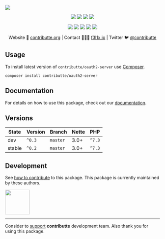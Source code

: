 ![](https://heatbadger.now.sh/github/readme/contributte/oauth2-server/)

<p align=center>
  <a href="https://github.com/contributte/oauth2-server/actions"><img src="https://badgen.net/github/checks/contributte/oauth2-server/master?cache=300"></a>
  <a href="https://coveralls.io/r/contributte/oauth2-server"><img src="https://badgen.net/coveralls/c/github/contributte/oauth2-server?cache=300"></a>
  <a href="https://packagist.org/packages/contributte/oauth2-server"><img src="https://badgen.net/packagist/dm/contributte/oauth2-server"></a>
  <a href="https://packagist.org/packages/contributte/oauth2-server"><img src="https://badgen.net/packagist/v/contributte/oauth2-server"></a>
</p>
<p align=center>
  <a href="https://packagist.org/packages/contributte/oauth2-server"><img src="https://badgen.net/packagist/php/contributte/oauth2-server"></a>
  <a href="https://github.com/contributte/oauth2-server"><img src="https://badgen.net/github/license/contributte/oauth2-server"></a>
  <a href="https://bit.ly/ctteg"><img src="https://badgen.net/badge/support/gitter/cyan"></a>
  <a href="https://bit.ly/cttfo"><img src="https://badgen.net/badge/support/forum/yellow"></a>
  <a href="https://contributte.org/partners.html"><img src="https://badgen.net/badge/sponsor/donations/F96854"></a>
</p>

<p align=center>
Website 🚀 <a href="https://contributte.org">contributte.org</a> | Contact 👨🏻‍💻 <a href="https://f3l1x.io">f3l1x.io</a> | Twitter 🐦 <a href="https://twitter.com/contributte">@contributte</a>
</p>

## Usage

To install latest version of `contributte/oauth2-server` use [Composer](https://getcomposer.com).

```
composer install contributte/oauth2-server
```

## Documentation

For details on how to use this package, check out our [documentation](.docs).

## Versions

| State       | Version | Branch   | Nette | PHP     |
|-------------|---------|----------|-------|---------|
| dev         | `^0.3`  | `master` | 3.0+  | `^7.3`  |
| stable      | `^0.2`  | `master` | 3.0+  | `^7.3`  |

## Development

See [how to contribute](https://contributte.org) to this package. This package is currently maintained by these authors.

<a href="https://github.com/f3l1x">
    <img width="80" height="80" src="https://avatars2.githubusercontent.com/u/538058?v=3&s=80">
</a>

-----

Consider to [support](https://contributte.org/partners) **contributte** development team.
Also thank you for using this package.
